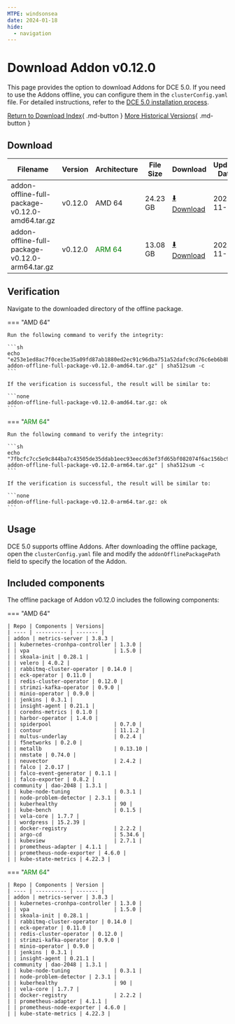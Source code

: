 ```yaml
---
MTPE: windsonsea
date: 2024-01-18
hide:
  - navigation
---
```


# Download Addon v0.12.0

This page provides the option to download Addons for DCE 5.0. If you need to use the Addons offline,
you can configure them in the `clusterConfig.yaml` file. For detailed instructions, refer to the
[DCE 5.0 installation process](../../install/index.md#install-dce-50-enterprise).

[Return to Download Index](../index.md#download-addon-offline-package){ .md-button }
[More Historical Versions](./history.md){ .md-button }

## Download

| Filename | Version | Architecture | File Size | Download | Update Date |
| -------- | ------- | ------------ | --------- | -------- | ----------- |
| addon-offline-full-package-v0.12.0-amd64.tar.gz | v0.12.0 | AMD 64 | 24.23 GB   | [:arrow_down: Download](https://qiniu-download-public.daocloud.io/DaoCloud_DigitalX_Addon/addon-offline-full-package-v0.12.0-amd64.tar.gz) | 2023-11-14 |
| addon-offline-full-package-v0.12.0-arm64.tar.gz | v0.12.0 | <font color="green">ARM 64</font> | 13.08 GB   | [:arrow_down: Download](https://qiniu-download-public.daocloud.io/DaoCloud_DigitalX_Addon/addon-offline-full-package-v0.12.0-arm64.tar.gz) | 2023-11-14 |

## Verification

Navigate to the downloaded directory of the offline package.

=== "AMD 64"

    Run the following command to verify the integrity:

    ```sh
    echo "e253e1ed8ac7f0cecbe35a09fd87ab1880ed2ec91c96dba751a52dafc9cd76c6eb6b8b16c401353d0f5595e6225cfb6d2a394c67711bf5ea84bcce88eface341  addon-offline-full-package-v0.12.0-amd64.tar.gz" | sha512sum -c
    ```

    If the verification is successful, the result will be similar to:

    ```none
    addon-offline-full-package-v0.12.0-amd64.tar.gz: ok
    ```

=== "<font color="green">ARM 64</font>"

    Run the following command to verify the integrity:

    ```sh
    echo "7fbcfc7cc5e9c844ba7c43505de35ddab1eec93eecd63ef3fd65bf082074f6ac156bc9759875a0e37f1eb39568c524e1af5b208fb69854d6bb95f59972a15e64  addon-offline-full-package-v0.12.0-arm64.tar.gz" | sha512sum -c
    ```

    If the verification is successful, the result will be similar to:

    ```none
    addon-offline-full-package-v0.12.0-arm64.tar.gz: ok
    ```

## Usage

DCE 5.0 supports offline Addons. After downloading the offline package, open the `clusterConfig.yaml` file
and modify the `addonOfflinePackagePath` field to specify the location of the Addon.

## Included components

The offline package of Addon v0.12.0 includes the following components:

=== "AMD 64"

    | Repo | Components | Versions|
    | ---- | ---------- | ------- |
    | addon | metrics-server | 3.8.3 |
    | | kubernetes-cronhpa-controller | 1.3.0 |
    | | vpa                           | 1.5.0 |
    | | skoala-init | 0.28.1 |
    | | velero | 4.0.2 |
    | | rabbitmq-cluster-operator | 0.14.0 |
    | | eck-operator | 0.11.0 |
    | | redis-cluster-operator | 0.12.0 |
    | | strimzi-kafka-operator | 0.9.0 |
    | | minio-operator | 0.9.0 |
    | | jenkins | 0.3.1 |
    | | insight-agent | 0.21.1 |
    | | coredns-metrics | 0.1.0 |
    | | harbor-operator | 1.4.0 |
    | | spiderpool                    | 0.7.0 |
    | | contour                       | 11.1.2 |
    | | multus-underlay               | 0.2.4 |
    | | f5networks | 0.2.0 |
    | | metallb                       | 0.13.10 |
    | | nmstate | 0.74.0 |
    | | neuvector                     | 2.4.2 |
    | | falco | 2.0.17 |
    | | falco-event-generator | 0.1.1 |
    | | falco-exporter | 0.8.2 |
    | community | dao-2048 | 1.3.1 |
    | | kube-node-tuning              | 0.3.1 |
    | | node-problem-detector | 2.3.1 |
    | | kuberhealthy                  | 90 |
    | | kube-bench                    | 0.1.5 |
    | | vela-core | 1.7.7 |
    | | wordpress | 15.2.39 |
    | | docker-registry               | 2.2.2 |
    | | argo-cd                       | 5.34.6 |
    | | kubeview                      | 2.7.1 |
    | | prometheus-adapter | 4.1.1 |
    | | prometheus-node-exporter | 4.6.0 |
    | | kube-state-metrics | 4.22.3 |

=== "<font color="green">ARM 64</font>"

    | Repo | Components | Version |
    | ---- | ---------- | ------- |
    | addon | metrics-server | 3.8.3 |
    | | kubernetes-cronhpa-controller | 1.3.0 |
    | | vpa                           | 1.5.0 |
    | | skoala-init | 0.28.1 |
    | | rabbitmq-cluster-operator | 0.14.0 |
    | | eck-operator | 0.11.0 |
    | | redis-cluster-operator | 0.12.0 |
    | | strimzi-kafka-operator | 0.9.0 |
    | | minio-operator | 0.9.0 |
    | | jenkins | 0.3.1 |
    | | insight-agent | 0.21.1 |
    | community | dao-2048 | 1.3.1 |
    | | kube-node-tuning              | 0.3.1 |
    | | node-problem-detector | 2.3.1 |
    | | kuberhealthy                  | 90 |
    | | vela-core | 1.7.7 |
    | | docker-registry               | 2.2.2 |
    | | prometheus-adapter | 4.1.1 |
    | | prometheus-node-exporter | 4.6.0 |
    | | kube-state-metrics | 4.22.3 |
